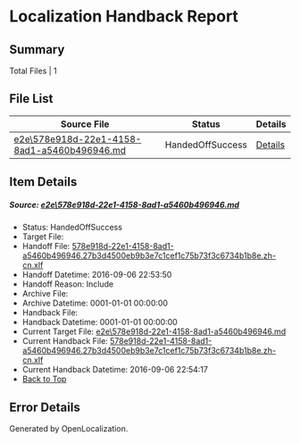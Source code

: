 # <a name='report-top'></a> Localization Handback Report

## Summary
 Total Files | 1

## File List
 Source File | Status | Details 
 ----------- | ------ | ------- 
 [e2e\578e918d-22e1-4158-8ad1-a5460b496946.md](https://github.com/OpenLocalizationTestOrg/ol-test0/blob/a5c875f663702a1603e403b3ee5c9a103af4534c/e2e/578e918d-22e1-4158-8ad1-a5460b496946.md) | HandedOffSuccess | [Details](#9b6ed751d178fa584ec0fc9158735e892bc707452)

## Item Details
##### <a name='9b6ed751d178fa584ec0fc9158735e892bc707452'></a> Source: [e2e\578e918d-22e1-4158-8ad1-a5460b496946.md](https://github.com/OpenLocalizationTestOrg/ol-test0/blob/a5c875f663702a1603e403b3ee5c9a103af4534c/e2e/578e918d-22e1-4158-8ad1-a5460b496946.md)
* Status: HandedOffSuccess
* Target File: 
* Handoff File: [578e918d-22e1-4158-8ad1-a5460b496946.27b3d4500eb9b3e7c1cef1c75b73f3c6734b1b8e.zh-cn.xlf](https://github.com/OpenLocalizationTestOrg/ol-test0-handoff/blob/7854e78656876b3e5a563c678773d8c802f11049/ol-handoff/OpenLocalizationTestOrg/ol-test0-zhcn/ci/ht/578e918d-22e1-4158-8ad1-a5460b496946.27b3d4500eb9b3e7c1cef1c75b73f3c6734b1b8e.zh-cn.xlf)
* Handoff Datetime: 2016-09-06 22:53:50
* Handoff Reason: Include
* Archive File: 
* Archive Datetime: 0001-01-01 00:00:00
* Handback File: 
* Handback Datetime: 0001-01-01 00:00:00
* Current Target File: [e2e\578e918d-22e1-4158-8ad1-a5460b496946.md](https://github.com/OpenLocalizationTestOrg/ol-test0-zhcn/blob/7ce3c5b67d23d8e0f86fbca52d59e6da8f11fd1e/e2e/578e918d-22e1-4158-8ad1-a5460b496946.md)
* Current Handback File: [578e918d-22e1-4158-8ad1-a5460b496946.27b3d4500eb9b3e7c1cef1c75b73f3c6734b1b8e.zh-cn.xlf](https://github.com/OpenLocalizationTestOrg/ol-test0-handback/blob/07e66fb48f3f6a6268eb07435cd4e8f9fcf5d36d/ol-handback/OpenLocalizationTestOrg/ol-test0-zhcn/ci/ht/578e918d-22e1-4158-8ad1-a5460b496946.27b3d4500eb9b3e7c1cef1c75b73f3c6734b1b8e.zh-cn.xlf)
* Current Handback Datetime: 2016-09-06 22:54:17
* [Back to Top](#report-top)


## Error Details

Generated by OpenLocalization.
